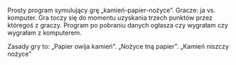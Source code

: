 Prosty program symulujący grę „kamień-papier-nożyce”. 
Gracze: ja vs. komputer.
Gra toczy się do momentu uzyskania trzech punktów przez któregoś z graczy.
Program po pobraniu danych ogłasza czy wygrałam czy wygrałam z komputerem.

Zasady gry to:
„Papier owija kamień”.
„Nożyce tną papier”.
„Kamień niszczy nożyce”
